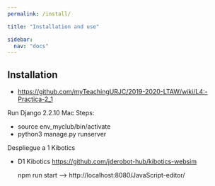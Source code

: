 ```yaml
---
permalink: /install/

title: "Installation and use"

sidebar:
  nav: "docs"
---
```


## Installation

- https://github.com/myTeachingURJC/2019-2020-LTAW/wiki/L4:-Practica-2_1

Run Django 2.2.10 Mac Steps:

- source env_myclub/bin/activate
- python3 manage.py runserver


Despliegue a 1 Kibotics
- D1 Kibotics  https://github.com/jderobot-hub/kibotics-websim

  npm run start -->  http://localhost:8080/JavaScript-editor/
